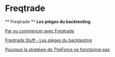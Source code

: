# Freqtrade
** Freqtrade **
**Les pièges du backtesting**

[Par ou commencer avec Freqtrade](Par-ou-commencer-avec-Freqtrade.md)

[Freqtrade Stuff - Les pièges du backtesting](Freqtrade-Stuff.md)

[Pourquoi la stratégie de TheForce ne fonctionne pas](Pourquoi-la-stratégie-de-TheForce-ne-fonctionne-pas.md)

